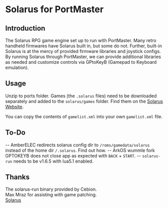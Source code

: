 # Solarus for PortMaster
## Introduction
The Solarus RPG game engine set up to run with PortMaster. Many retro handheld firmwares have Solarus built in, but some do not. Further, built-in Solarus is at the mercy of provided firmware libraries and joystick configs.
By running Solarus through PortMaster, we can provide additional libraries as needed and customize controls via GPtoKeyB (Gamepad to Keyboard emulation).

## Usage
Unzip to ports folder. Games (the `.solarus` files) need to be downloaded separately and added to the `solarus/games` folder. 
Find them on the [Solarus Website](https://solarus-games.org/games/).  

You can copy the contents of `gamelist.xml` into your own `gamelist.xml` file.

## To-Do
-- AmberELEC redirects solarus config dir to `/roms/gamedata/solarus` instead of the home dir `/.solarus`. Find out how.
-- ArkOS wummle fork GPTOKEYB does not close app as expected with `BACK` + `START`.
-- `solarus-run` needs to be v1.6.5 with lua5.1 enabled.

## Thanks
The solarus-run binary provided by Cebion.  
Max Mraz for assisting with game patching.  
[Solarus](https://solarus-games.org/)
